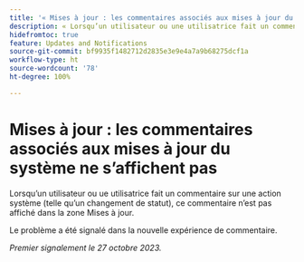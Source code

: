 ```yaml
---
title: '« Mises à jour : les commentaires associés aux mises à jour du système ne s’affichent pas »'
description: « Lorsqu’un utilisateur ou une utilisatrice fait un commentaire sur une action système (telle qu’un changement de statut), ce commentaire n’est pas affiché dans la zone Mises à jour.  »
hidefromtoc: true
feature: Updates and Notifications
source-git-commit: bf9935f1482712d2835e3e9e4a7a9b68275dcf1a
workflow-type: ht
source-wordcount: '78'
ht-degree: 100%

---
```



# Mises à jour : les commentaires associés aux mises à jour du système ne s’affichent pas

<!--

>[!NOTE]
>
>This issue has been closed because it is working as designed.

-->

Lorsqu’un utilisateur ou ue utilisatrice fait un commentaire sur une action système (telle qu’un changement de statut), ce commentaire n’est pas affiché dans la zone Mises à jour.

Le problème a été signalé dans la nouvelle expérience de commentaire.

_Premier signalement le 27 octobre 2023._
